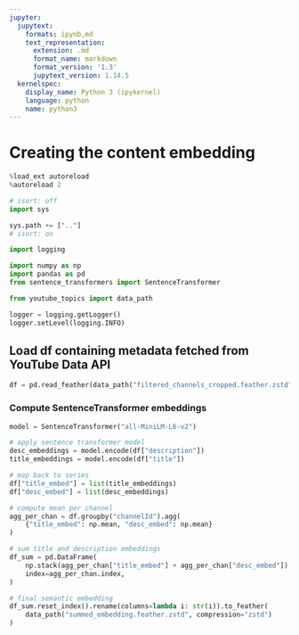 ```yaml
---
jupyter:
  jupytext:
    formats: ipynb,md
    text_representation:
      extension: .md
      format_name: markdown
      format_version: '1.3'
      jupytext_version: 1.14.5
  kernelspec:
    display_name: Python 3 (ipykernel)
    language: python
    name: python3
---
```


# Creating the content embedding

```python
%load_ext autoreload
%autoreload 2
```

```python
# isort: off
import sys

sys.path += [".."]
# isort: on

import logging

import numpy as np
import pandas as pd
from sentence_transformers import SentenceTransformer

from youtube_topics import data_path
```

```python
logger = logging.getLogger()
logger.setLevel(logging.INFO)
```

## Load df containing metadata fetched from YouTube Data API

```python
df = pd.read_feather(data_path("filtered_channels_cropped.feather.zstd"))
```

### Compute SentenceTransformer embeddings

```python
model = SentenceTransformer("all-MiniLM-L6-v2")

# apply sentence transformer model
desc_embeddings = model.encode(df["description"])
title_embeddings = model.encode(df["title"])

# map back to series
df["title_embed"] = list(title_embeddings)
df["desc_embed"] = list(desc_embeddings)

# compute mean per channel
agg_per_chan = df.groupby("channelId").agg(
    {"title_embed": np.mean, "desc_embed": np.mean}
)

# sum title and description embeddings
df_sum = pd.DataFrame(
    np.stack(agg_per_chan["title_embed"] + agg_per_chan["desc_embed"]),
    index=agg_per_chan.index,
)

# final semantic embedding
df_sum.reset_index().rename(columns=lambda i: str(i)).to_feather(
    data_path("summed_embedding.feather.zstd", compression="zstd")
)
```
